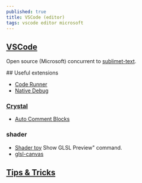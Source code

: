 ```yaml
---
published: true
title: VSCode (editor)
tags: vscode editor microsoft
---
```

## [VSCode](https://github.com/Microsoft/vscode)

Open source (Microsoft) concurrent to [sublimet-text](https://alexhuszagh.github.io/2016/switching-to-vscode/).

## Useful extensions

- [Code Runner](https://github.com/crystal-lang-tools/vscode-crystal-lang/wiki/Useful-extensions#code-runner)
- [Native Debug](https://github.com/crystal-lang-tools/vscode-crystal-lang/wiki/Useful-extensions#native-debug) 

### [Crystal](https://github.com/crystal-lang-tools/vscode-crystal-lang/wiki/Useful-extensions)

- [Auto Comment Blocks](https://github.com/crystal-lang-tools/vscode-crystal-lang/wiki/Useful-extensions#auto-comment-blocks)

### shader
- [Shader toy](https://marketplace.visualstudio.com/items?itemName=stevensona.shader-toy)
Show GLSL Preview" command.
- [glsl-canvas](https://marketplace.visualstudio.com/items?itemName=circledev.glsl-canvas)

## [Tips & Tricks](https://github.com/Microsoft/vscode-tips-and-tricks)